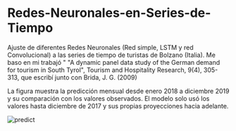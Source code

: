 # Redes-Neuronales-en-Series-de-Tiempo

Ajuste de diferentes Redes Neuronales (Red simple, LSTM y red Convolucional) a las series de tiempo de turistas de Bolzano (Italia). Me baso en mi trabajó " "A dynamic 
panel data study of the German demand for tourism in South Tyrol", Tourism and Hospitality Research, 9(4), 305-313, que escribí junto con Brida, J. G. (2009) 

La figura muestra la predicción mensual desde enero 2018 a diciembre 2019 y su comparación con los valores observados. El modelo solo usó los valores hasta diciembre 
de 2017 y sus propias proyecciones hacia adelante.

![predict](https://user-images.githubusercontent.com/13305510/199093163-a8fbcf59-4c95-4030-9edd-0655c2cfbb7f.jpg)

